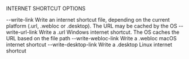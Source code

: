 INTERNET SHORTCUT OPTIONS

--write-link                    Write an internet shortcut file, depending
                                on the current platform (.url, .webloc or
                                .desktop). The URL may be cached by the OS
--write-url-link                Write a .url Windows internet shortcut. The
                                OS caches the URL based on the file path
--write-webloc-link             Write a .webloc macOS internet shortcut
--write-desktop-link            Write a .desktop Linux internet shortcut
